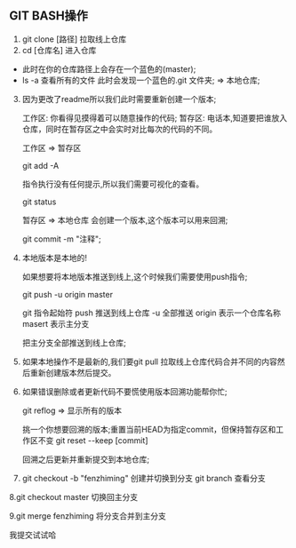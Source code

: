 ## GIT BASH操作

1. git clone  [路径] 拉取线上仓库 
2. cd [仓库名] 进入仓库

* 此时在你的仓库路径上会存在一个蓝色的(master);
* ls -a 查看所有的文件 
  此时会发现一个蓝色的.git 文件夹; => 本地仓库;

3. 因为更改了readme所以我们此时需要重新创建一个版本;

      工作区: 你看得见摸得着可以随意操作的代码;
      暂存区: 电话本,知道要把谁放入仓库，同时在暂存区之中会实时对比每次的代码的不同。 

      工作区 => 暂存区 

      git add -A

      指令执行没有任何提示,所以我们需要可视化的查看。

      git status 

      暂存区 => 本地仓库 会创建一个版本,这个版本可以用来回溯;

      git commit -m "注释";


4. 本地版本是本地的!
   
      如果想要将本地版本推送到线上,这个时候我们需要使用push指令;

      git push -u origin master 

      git 指令起始符 
          push 推送到线上仓库
               -u 全部推送 
                  origin 表示一个仓库名称
                        masert  表示主分支

      把主分支全部推送到线上仓库;

5. 如果本地操作不是最新的,我们要git pull 拉取线上仓库代码合并不同的内容然后重新创建版本然后提交。

6. 如果错误删除或者更新代码不要慌使用版本回溯功能帮你忙;

     git reflog => 显示所有的版本
     
     挑一个你想要回溯的版本;重置当前HEAD为指定commit，但保持暂存区和工作区不变
      git reset --keep [commit]

     回溯之后更新并重新提交到本地仓库;
     
7.  git checkout -b "fenzhiming" 创建并切换到分支
      git branch 查看分支

8.git checkout master 切换回主分支

9.git merge fenzhiming 将分支合并到主分支

我提交试试哈